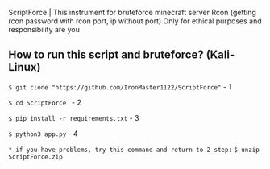 ScriptForce | This instrument for bruteforce minecraft server Rcon (getting rcon password with rcon port, ip without port)
Only for ethical purposes and responsibility are you

## How to run this script and bruteforce? (Kali-Linux)

`$ git clone "https://github.com/IronMaster1122/ScriptForce"` - 1

`$ cd ScriptForce ` - 2

`$ pip install -r requirements.txt` - 3

`$ python3 app.py` - 4

`* if you have problems, try this command and return to 2 step:`
`$ unzip ScriptForce.zip`

